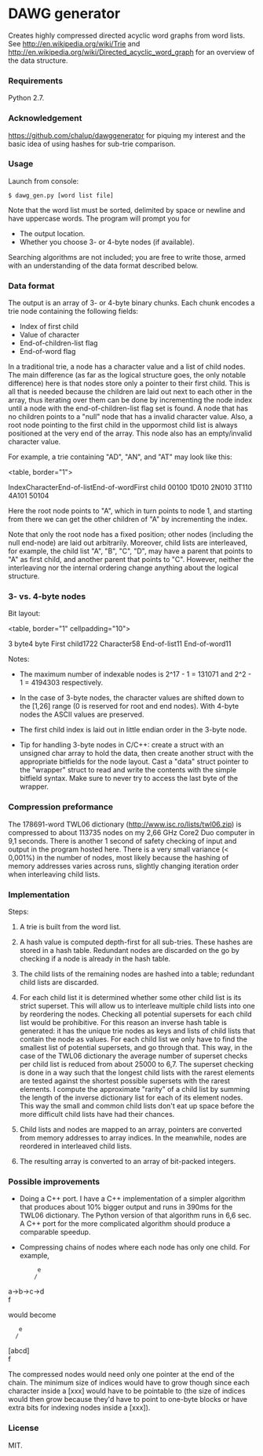 # DAWG generator #


Creates highly compressed directed acyclic word graphs from word lists.
See http://en.wikipedia.org/wiki/Trie and http://en.wikipedia.org/wiki/Directed_acyclic_word_graph for an overview of the data structure.


### Requirements


Python 2.7.


### Acknowledgement


https://github.com/chalup/dawggenerator for piquing my interest and the basic idea of using hashes for sub-trie comparison.


### Usage


Launch from console:

    $ dawg_gen.py [word list file]

Note that the word list must be sorted, delimited by space or newline and have uppercase words. The program will prompt you for 

- The output location.
- Whether you choose 3- or 4-byte nodes (if available).

Searching algorithms are not included; you are free to write those, armed with an understanding of the data format described below. 


### Data format


The output is an array of 3- or 4-byte binary chunks. Each chunk encodes a trie node containing the following fields:

- Index of first child
- Value of character
- End-of-children-list flag
- End-of-word flag

In a traditional trie, a node has a character value and a list of child nodes. The main difference (as far as the logical structure goes, the only notable difference) here is that nodes store only a pointer to their first child. This is all that is needed because the children are laid out next to each other in the array, thus iterating over them can be done by incrementing the node index until a node with the end-of-children-list flag set is found. A node that has no children points to a "null" node that has a invalid character value. Also, a root node pointing to the first child in the uppormost child list is always positioned at the very end of the array. This node also has an empty/invalid character value. 

For example, a trie containing "AD", "AN", and "AT" may look like this:


<table, border="1">
  <tr>
    <th>Index</th><th>Character</th><th>End-of-list</th><th>End-of-word</th><th>First child</th>
  </tr>
  <tr>
    <td>0</td><td>0</td><td>1</td><td>0</td><td>0</td>
  </tr>
  <tr>
    <td>1</td><td>D</td><td>0</td><td>1</td><td>0</td>
  </tr>
  <tr>
    <td>2</td><td>N</td><td>0</td><td>1</td><td>0</td>
  </tr>
  <tr>
    <td>3</td><td>T</td><td>1</td><td>1</td><td>0</td>
  </tr>
  <tr>
    <td>4</td><td>A</td><td>1</td><td>0</td><td>1</td>
  </tr>
  <tr>
    <td>5</td><td>0</td><td>1</td><td>0</td><td>4</td>
  </tr>
</table>

Here the root node points to "A", which in turn points to node 1, and starting from there we can get the other children of "A" by incrementing the index.

Note that only the root node has a fixed position; other nodes (including the null end-node) are laid out arbitrarily. Moreover, child lists are interleaved, for example, the child list "A", "B", "C", "D", may have a parent that points to "A" as first child, and another parent that points to "C". However, neither the interleaving nor the internal ordering change anything about the logical structure. 


### 3- vs. 4-byte nodes


Bit layout:

<table, border="1"
cellpadding="10">
  <tr>
    <th></th><th>3 byte</th><th>4 byte</th>
  </tr>
  <tr>
    <td>First child</td><td>17</td><td>22</td>
  </tr>
  <tr>
    <td>Character</td><td>5</td><td>8</td>
  </tr>
  <tr>
    <td>End-of-list</td><td>1</td><td>1</td>
  </tr>
  <tr>
    <td>End-of-word</td><td>1</td><td>1</td>
  </tr>
</table>

Notes:

- The maximum number of indexable nodes is 2^17 - 1 = 131071 and 2^2 - 1 = 4194303 respectively.

- In the case of 3-byte nodes, the character values are shifted down to the [1,26] range (0 is reserved for root and end nodes). With 4-byte nodes the ASCII values are preserved.

- The first child index is laid out in little endian order in the 3-byte node.

- Tip for handling 3-byte nodes in C/C++: create a struct with an unsigned char array to hold the data, then create another struct with the appropriate bitfields for the node layout. Cast a "data" struct pointer to the "wrapper" struct to read and write the contents with the simple bitfield syntax. Make sure to never try to access the last byte of the wrapper.


### Compression preformance


The 178691-word TWL06 dictionary (http://www.isc.ro/lists/twl06.zip) is compressed to about 113735 nodes on my 2,66 GHz Core2 Duo computer in 9,1 seconds. There is another 1 second of safety checking of input and output in the program hosted here. There is a very small variance (< 0,001%) in the number of nodes, most likely because the hashing of memory addresses varies across runs, slightly changing iteration order when interleaving child lists. 


### Implementation


Steps:

1. A trie is built from the word list.

2. A hash value is computed depth-first for all sub-tries. These hashes are stored in a hash table. Redundant nodes are discarded on the go by checking if a node is already in the hash table.

3. The child lists of the remaining nodes are hashed into a table; redundant child lists are discarded.

4. For each child list it is determined whether some other child list is its strict superset. This will allow us to interleave multiple child lists into one by reordering the nodes. Checking all potential supersets for each child list would be prohibitive. For this reason an inverse hash table is generated: it has the unique trie nodes as keys and lists of child lists that contain the node as values. For each child list we only have to find the smallest list of potential supersets, and go through that. This way, in the case of the TWL06 dictionary the average number of superset checks per child list is reduced from about 25000 to 6,7. The superset checking is done in a way such that the longest child lists with the rarest elements are tested against the shortest possible supersets with the rarest elements. I compute the approximate "rarity" of a child list by summing the length of the inverse dictionary list for each of its element nodes. This way the small and common child lists don't eat up space before the more difficult child lists have had their chances. 

6. Child lists and nodes are mapped to an array, pointers are converted from memory addresses to array indices. In the meanwhile, nodes are reordered in interleaved child lists. 

7. The resulting array is converted to an array of bit-packed integers. 


### Possible improvements


- Doing a C++ port. I have a C++ implementation of a simpler algorithm that produces about 10% bigger output and runs in 390ms for the TWL06 dictionary. The Python version of that algorithm runs in 6,6 sec. A C++ port for the more complicated algorithm should produce a comparable speedup.

- Compressing chains of nodes where each node has only one child. For example, 


           e
          /
a->b->c->d 
          \
           f 

would become

       e
      /
[abcd]
      \
       f


The compressed nodes would need only one pointer at the end of the chain. The minimum size of indices would have to grow though since each character inside a [xxx] would have to be pointable to (the size of indices would then grow because they'd have to point to one-byte blocks or have extra bits for indexing nodes inside a [xxx]).

### License

MIT.




